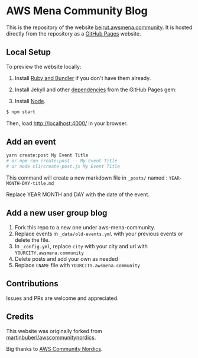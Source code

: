 # AWS Mena Community Blog

This is the repository of the website [beirut.awsmena.community](https://beirut.awsmena.community). It is hosted directly from the repository as a [GitHub Pages](https://pages.github.com/) website.

## Local Setup

To preview the website locally:

1. Install [Ruby and Bundler](https://help.github.com/articles/setting-up-your-github-pages-site-locally-with-jekyll/) if you don't have them already.

2. Install Jekyll and other [dependencies](https://pages.github.com/versions/) from the GitHub Pages gem:

3. Install [Node](https://nodejs.org/en/download/).

```sh
$ npm start
```

Then, load [http://localhost:4000/](http://localhost:4000/) in your browser.

## Add an event

```sh
yarn create:post My Event Title
# or npm run create:post -- My Event Title
# or node cli/create-post.js My Event Title
```

This command will create a new markdown file in `_posts/` named : `YEAR-MONTH-DAY-title.md`

Replace YEAR MONTH and DAY with the date of the event.

## Add a new user group blog

1. Fork this repo to a new one under aws-mena-community.
2. Replace events in `_data/old-events.yml` with your previous events or delete the file.
3. In `_config.yml`, replace `city` with your city and url with `YOURCITY.awsmena.community`
4. Delete posts and add your own as needed
5. Replace `CNAME` file with `YOURCITY.awsmena.community`

## Contributions

Issues and PRs are welcome and appreciated.

## Credits

This website was originally forked from [martinbuberl/awscommunitynordics](https://github.com/martinbuberl/awscommunitynordics).

Big thanks to [AWS Community Nordics](https://awscommunitynordics.org/).
